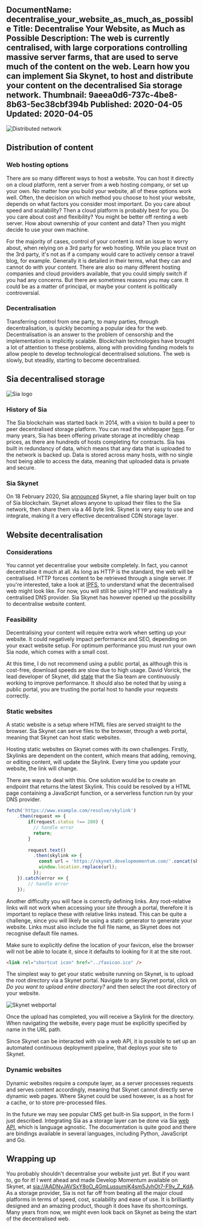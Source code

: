 DocumentName: decentralise_your_website_as_much_as_possible
Title: Decentralise Your Website, as Much as Possible
Description: The web is currently centralised, with large corporations controlling massive server farms, that are used to serve much of the content on the web. Learn how you can implement Sia Skynet, to host and distribute your content on the decentralised Sia storage network.
Thumbnail: 9aeea0d6-737c-4be8-8b63-5ec38cbf394b
Published: 2020-04-05
Updated: 2020-04-05
---
![Distributed network](../assets/images/blog/9aeea0d6-737c-4be8-8b63-5ec38cbf394b-w1920-h1440.jpg)

## Distribution of content

### Web hosting options

There are so many different ways to host a website. You can host it directly on a cloud platform, rent a server from a web hosting company, or set up your own. No matter how you build your website, all of these options work well. Often, the decision on which method you choose to host your website, depends on what factors you consider most important. Do you care about speed and scalability? Then a cloud platform is probably best for you. Do you care about cost and flexibility? You might be better off renting a web server. How about ownership of your content and data? Then you might decide to use your own machine.

For the majority of cases, control of your content is not an issue to worry about, when relying on a 3rd party for web hosting. While you place trust on the 3rd party, it's not as if a company would care to actively censor a travel blog, for example. Generally it is detailed in their terms, what they can and cannot do with your content. There are also so many different hosting companies and cloud providers available, that you could simply switch if you had any concerns. But there are sometimes reasons you may care. It could be as a matter of principal, or maybe your content is politically controversial.

### Decentralisation

Transferring control from one party, to many parties, through decentralisation, is quickly becoming a popular idea for the web. Decentralisation is an answer to the problem of censorship and the implementation is implicitly scalable. Blockchain technologies have brought a lot of attention to these problems, along with providing funding models to allow people to develop technological decentralised solutions. The web is slowly, but steadily, starting to become decentralised.

## Sia decentralised storage

![Sia logo](../assets/images/blog/content/27b98c5e-ba57-47e6-9fe7-9b82fb89868b.jpg)

### History of Sia

The Sia blockchain was started back in 2014, with a vision to build a peer to peer decentralised storage platform. You can read the whitepaper [here](https://sia.tech/sia.pdf). For many years, Sia has been offering private storage at incredibly cheap prices, as there are hundreds of hosts completing for contracts. Sia has built in redundancy of data, which means that any data that is uploaded to the network is backed up. Data is stored across many hosts, with no single host being able to access the data, meaning that uploaded data is private and secure.

### Sia Skynet

On 18 February 2020, Sia [announced](https://blog.sia.tech/skynet-bdf0209d6d34) Skynet, a file sharing layer built on top of Sia blockchain. Skynet allows anyone to upload their files to the Sia network, then share them via a 46 byte link. Skynet is very easy to use and integrate, making it a very effective decentralised CDN storage layer.

## Website decentralisation

### Considerations

You cannot yet decentralise your website completely. In fact, you cannot decentralise it much at all. As long as HTTP is the standard, the web will be centralised. HTTP forces content to be retrieved through a single server. If you're interested, take a look at [IPFS](https://ipfs.io), to understand what the decentralised web might look like. For now, you will still be using HTTP and realistically a centralised DNS provider. Sia Skynet has however opened up the possibility to decentralise website content.

### Feasibility

Decentralising your content will require extra work when setting up your website. It could negatively impact performance and SEO, depending on your exact website setup. For optimum performance you must run your own Sia node, which comes with a small cost.

At this time, I do not recommend using a public portal, as although this is cost-free, download speeds are slow due to high usage. David Vorick, the lead developer of Skynet, did [state](https://twitter.com/DavidVorick/status/1244715979214663680) that the Sia team are continuously working to improve performance. It should also be noted that by using a public portal, you are trusting the portal host to handle your requests correctly.

### Static websites

A static website is a setup where HTML files are served straight to the browser. Sia Skynet can serve files to the browser, through a web portal, meaning that Skynet can host static websites.

Hosting static websites on Skynet comes with its own challenges. Firstly, Skylinks are dependent on the content, which means that adding, removing, or editing content, will update the Skylink. Every time you update your website, the link will change.

There are ways to deal with this. One solution would be to create an endpoint that returns the latest Skylink. This could be resolved by a HTML page containing a JavaScript function, or a serverless function run by your DNS provider.

```javascript
fetch('https://www.example.com/resolve/skylink')
    .then(request => {
        if(request.status !== 200) {
          // handle error
          return;
        }
        
        request.text()
          .then(skylink => {
            const url = 'https://skynet.developmomentum.com/'.concat(skylink).concat('/index.html');
            window.location.replace(url);
          });
    }).catch(error => {
        // handle error
    });
```

Another difficulty you will face is correctly defining links. Any root-relative links will not work when accessing your site through a portal, therefore it is important to replace these with relative links instead. This can be quite a challenge, since you will likely be using a static generator to generate your website. Links must also include the full file name, as Skynet does not recognise default file names.

Make sure to explicitly define the location of your favicon, else the browser will not be able to locate it, since it defaults to looking for it at the site root.

```html
<link rel="shortcut icon" href="../favicon.ico" />
```

The simplest way to get your static website running on Skynet, is to upload the root directory via a Skynet portal. Navigate to any Skynet portal, click on _Do you want to upload entire directory?_ and then select the root directory of your website.

![Skynet webportal](../assets/images/blog/content/765827f6-192b-48c9-b3e1-cb7b33e3b881.png)

Once the upload has completed, you will receive a Skylink for the directory. When navigating the website, every page must be explicitly specified by name in the URL path.

Since Skynet can be interacted with via a web API, it is possible to set up an automated continuous deployment pipeline, that deploys your site to Skynet.

### Dynamic websites

Dynamic websites require a compute layer, as a server processes requests and serves content accordingly, meaning that Skynet cannot directly serve dynamic web pages. Where Skynet could be used however, is as a host for a cache, or to store pre-processed files.

In the future we may see popular CMS get built-in Sia support, in the form I just described. Integrating Sia as a storage layer can be done via Sia [web API](https://sia.tech/docs/#skynet), which is language agnostic. The documentation is quite good and there are bindings available in several languages, including Python, JavaScript and Go.

## Wrapping up

You probably shouldn't decentralise your website just yet. But if you want to, go for it! I went ahead and made Develop Momentum available on Skynet, at [sia://AADNvJAVSxY8oO_4GmLussumjK4sm5JyhOt7-F9v_Z_KdA](https://skynet.developmomentum.com/AADNvJAVSxY8oO_4GmLussumjK4sm5JyhOt7-F9v_Z_KdA). As a storage provider, Sia is not far off from beating all the major cloud platforms in terms of speed, cost, scalability and ease of use. It is brilliantly designed and an amazing product, though it does have its shortcomings. Many years from now, we might even look back on Skynet as being the start of the decentralised web.